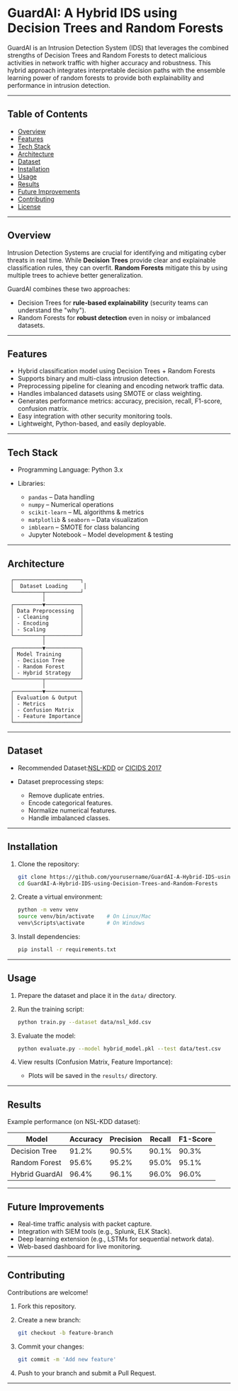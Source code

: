 # GuardAI: A Hybrid IDS using Decision Trees and Random Forests

GuardAI is an Intrusion Detection System (IDS) that leverages the combined strengths of Decision Trees and Random Forests to detect malicious activities in network traffic with higher accuracy and robustness. This hybrid approach integrates interpretable decision paths with the ensemble learning power of random forests to provide both explainability and performance in intrusion detection.

---

## Table of Contents

* [Overview](#overview)
* [Features](#features)
* [Tech Stack](#tech-stack)
* [Architecture](#architecture)
* [Dataset](#dataset)
* [Installation](#installation)
* [Usage](#usage)
* [Results](#results)
* [Future Improvements](#future-improvements)
* [Contributing](#contributing)
* [License](#license)

---

## Overview

Intrusion Detection Systems are crucial for identifying and mitigating cyber threats in real time.
While **Decision Trees** provide clear and explainable classification rules, they can overfit.
**Random Forests** mitigate this by using multiple trees to achieve better generalization.

GuardAI combines these two approaches:

* Decision Trees for **rule-based explainability** (security teams can understand the "why").
* Random Forests for **robust detection** even in noisy or imbalanced datasets.

---

## Features

* Hybrid classification model using Decision Trees + Random Forests
* Supports binary and multi-class intrusion detection.
* Preprocessing pipeline for cleaning and encoding network traffic data.
* Handles imbalanced datasets using SMOTE or class weighting.
* Generates performance metrics: accuracy, precision, recall, F1-score, confusion matrix.
* Easy integration with other security monitoring tools.
* Lightweight, Python-based, and easily deployable.

---

## **Tech Stack**

* Programming Language: Python 3.x
* Libraries:

  * `pandas` – Data handling
  * `numpy` – Numerical operations
  * `scikit-learn` – ML algorithms & metrics
  * `matplotlib` & `seaborn` – Data visualization
  * `imblearn` – SMOTE for class balancing
  * Jupyter Notebook – Model development & testing

---

## Architecture

```
 ┌─────────────────────┐
 │  Dataset Loading     │
 └─────────┬───────────┘
           │
 ┌─────────▼───────────┐
 │ Data Preprocessing  │
 │ - Cleaning          │
 │ - Encoding          │
 │ - Scaling           │
 └─────────┬───────────┘
           │
 ┌─────────▼───────────┐
 │ Model Training      │
 │ - Decision Tree     │
 │ - Random Forest     │
 │ - Hybrid Strategy   │
 └─────────┬───────────┘
           │
 ┌─────────▼───────────┐
 │ Evaluation & Output │
 │ - Metrics           │
 │ - Confusion Matrix  │
 │ - Feature Importance│
 └─────────────────────┘
```

---

## Dataset

* Recommended Dataset:[NSL-KDD](https://www.unb.ca/cic/datasets/nsl.html) or [CICIDS 2017](https://www.unb.ca/cic/datasets/ids-2017.html)
* Dataset preprocessing steps:

  * Remove duplicate entries.
  * Encode categorical features.
  * Normalize numerical features.
  * Handle imbalanced classes.

---

## Installation

1. Clone the repository:

   ```bash
   git clone https://github.com/yourusername/GuardAI-A-Hybrid-IDS-using-Decision-Trees-and-Random-Forests.git
   cd GuardAI-A-Hybrid-IDS-using-Decision-Trees-and-Random-Forests
   ```
2. Create a virtual environment:

   ```bash
   python -m venv venv
   source venv/bin/activate    # On Linux/Mac
   venv\Scripts\activate       # On Windows
   ```
3. Install dependencies:

   ```bash
   pip install -r requirements.txt
   ```

---

## Usage

1. Prepare the dataset and place it in the `data/` directory.
2. Run the training script:

   ```bash
   python train.py --dataset data/nsl_kdd.csv
   ```
3. Evaluate the model:

   ```bash
   python evaluate.py --model hybrid_model.pkl --test data/test.csv
   ```
4. View results (Confusion Matrix, Feature Importance):

   * Plots will be saved in the `results/` directory.

---

## Results

Example performance (on NSL-KDD dataset):

| Model              | Accuracy  | Precision | Recall    | F1-Score  |
| ------------------ | --------- | --------- | --------- | --------- |
| Decision Tree      | 91.2%     | 90.5%     | 90.1%     | 90.3%     |
| Random Forest      | 95.6%     | 95.2%     | 95.0%     | 95.1%     |
| Hybrid GuardAI     | 96.4%     | 96.1%     | 96.0%     | 96.0%     |

---

## Future Improvements

* Real-time traffic analysis with packet capture.
* Integration with SIEM tools (e.g., Splunk, ELK Stack).
* Deep learning extension (e.g., LSTMs for sequential network data).
* Web-based dashboard for live monitoring.

---

## Contributing

Contributions are welcome!

1. Fork this repository.
2. Create a new branch:

   ```bash
   git checkout -b feature-branch
   ```
3. Commit your changes:

   ```bash
   git commit -m 'Add new feature'
   ```
4. Push to your branch and submit a Pull Request.

---
